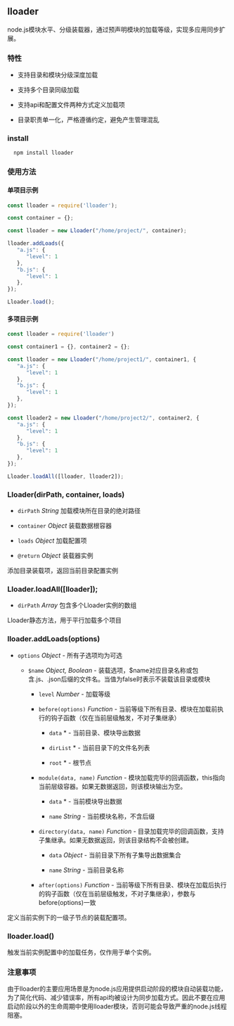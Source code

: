 ## lloader

node.js模块水平、分级装载器，通过预声明模块的加载等级，实现多应用同步扩展。

### 特性

* 支持目录和模块分级深度加载

* 支持多个目录同级加载

* 支持api和配置文件两种方式定义加载项

* 目录职责单一化，严格遵循约定，避免产生管理混乱

### install

      npm install lloader

### 使用方法

#### 单项目示例

```js
const lloader = require('lloader');

const container = {};

const lloader = new Lloader("/home/project/", container);

lloader.addLoads({
   "a.js": {
      "level": 1
   },
   "b.js": {
      "level": 1
   },
});

Lloader.load();
```

#### 多项目示例

```js
const lloader = require('lloader')

const container1 = {}, container2 = {};

const lloader = new Lloader("/home/project1/", container1, {
   "a.js": {
      "level": 1
   },
   "b.js": {
      "level": 1
   },
});

const lloader2 = new Lloader("/home/project2/", container2, {
   "a.js": {
      "level": 1
   },
   "b.js": {
      "level": 1
   },
});

Lloader.loadAll([lloader, lloader2]);
```

### Lloader(dirPath, container, loads)

*  `dirPath` *String* 加载模块所在目录的绝对路径

*  `container` *Object* 装载数据根容器

*  `loads` *Object* 加载配置项

*  `@return` *Object* 装载器实例

添加目录装载项，返回当前目录配置实例


### Lloader.loadAll([lloader]);

*  `dirPath` *Array* 包含多个Lloader实例的数组

Lloader静态方法，用于平行加载多个项目


### lloader.addLoads(options)

*  `options` *Object* - 所有子选项均为可选

      *  `$name` *Object, Boolean* - 装载选项，$name对应目录名称或包含.js、.json后缀的文件名。当值为false时表示不装载该目录或模块

         *  `level` *Number* - 加载等级

         *  `before(options)` *Function* - 当前等级下所有目录、模块在加载前执行的钩子函数（仅在当前层级触发，不对子集继承）

               *  `data` * - 当前目录、模块导出数据

               *  `dirList` * - 当前目录下的文件名列表

               *  `root` * - 根节点

         *  `module(data, name)` *Function* - 模块加载完毕的回调函数，this指向当前层级容器。如果无数据返回，则该模块输出为空。

               *  `data` * - 当前模块导出数据

               *  `name` *String* - 当前模块名称，不含后缀

         *  `directory(data, name)` *Function* - 目录加载完毕的回调函数，支持子集继承。如果无数据返回，则该目录结构不会被创建。

               *  `data` *Object* - 当前目录下所有子集导出数据集合

               *  `name` *String* - 当前目录名称
               
         *  `after(options)` *Function* - 当前等级下所有目录、模块在加载后执行的钩子函数（仅在当前层级触发，不对子集继承），参数与before(options)一致


定义当前实例下的一级子节点的装载配置项。


### lloader.load()

触发当前实例配置中的加载任务，仅作用于单个实例。


### 注意事项

由于lloader的主要应用场景是为node.js应用提供启动阶段的模块自动装载功能，为了简化代码、减少错误率，所有api均被设计为同步加载方式。因此不要在应用启动阶段以外的生命周期中使用lloader模块，否则可能会导致严重的node.js线程阻塞。